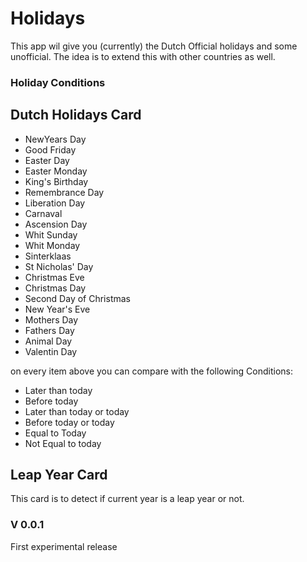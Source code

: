 # Holidays

This app wil give you (currently) the Dutch Official holidays and some unofficial. The idea is to extend this with other countries as well.


### Holiday Conditions

## Dutch Holidays Card

- NewYears Day
- Good Friday
- Easter Day
- Easter Monday
- King's Birthday
- Remembrance Day
- Liberation Day
- Carnaval
- Ascension Day
- Whit Sunday
- Whit Monday
- Sinterklaas
- St Nicholas' Day
- Christmas Eve
- Christmas Day
- Second Day of Christmas
- New Year's Eve
- Mothers Day
- Fathers Day
- Animal Day
- Valentin Day

on every item above you can compare with the following Conditions:
- Later than today
- Before today
- Later than today or today
- Before today or today
- Equal to Today
- Not Equal to today

## Leap Year Card
This card is to detect if current year is a leap year or not.


### V 0.0.1
First experimental release




